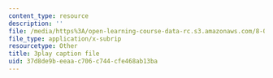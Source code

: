 ```yaml
---
content_type: resource
description: ''
file: /media/https%3A/open-learning-course-data-rc.s3.amazonaws.com/8-05-quantum-physics-ii-fall-2013/37d8de9beeaac706c744cfe468ab13ba_r2NMWEsNcTs.srt
file_type: application/x-subrip
resourcetype: Other
title: 3play caption file
uid: 37d8de9b-eeaa-c706-c744-cfe468ab13ba
---
```

